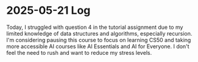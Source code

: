 # 2025-05-21 Log

Today, I struggled with question 4 in the tutorial assignment due to my limited knowledge of data structures and algorithms, especially recursion. I'm considering pausing this course to focus on learning CS50 and taking more accessible AI courses like AI Essentials and AI for Everyone. I don't feel the need to rush and want to reduce my stress levels.  
